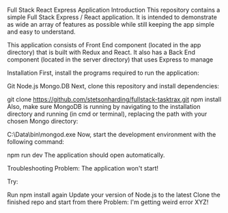 Full Stack React Express Application
Introduction
This repository contains a simple Full Stack Express / React application. It is intended to demonstrate as wide an array of features as possible while still keeping the app simple and easy to understand.

This application consists of Front End component (located in the app directory) that is built with Redux and React. It also has a Back End component (located in the server directory) that uses Express to manage

Installation
First, install the programs required to run the application:

Git
Node.js
Mongo.DB
Next, clone this repository and install dependencies:

git clone https://github.com/stetsonharding/fullstack-tasktrax.git
npm install
Also, make sure MongoDB is running by navigating to the installation directory and running (in cmd or terminal), replacing the path with your chosen Mongo directory:

C:\Data\bin\mongod.exe
Now, start the development environment with the following command:

npm run dev
The application should open automatically.

Troubleshooting
Problem: The application won't start!

Try:

Run npm install again
Update your version of Node.js to the latest
Clone the finished repo and start from there
Problem: I'm getting weird error XYZ!




